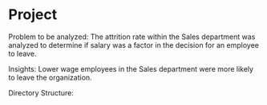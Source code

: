 # Project
Problem to be analyzed: The attrition rate within the Sales department was analyzed to determine if salary was a factor in the decision for an employee to leave. 

Insights: Lower wage employees in the Sales department were more likely to leave the organization. 

Directory Structure:
